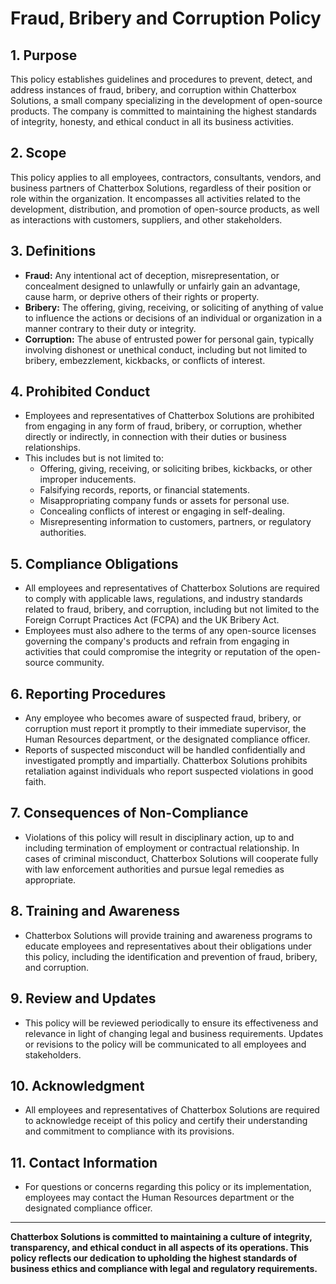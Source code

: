 # Fraud, Bribery and Corruption Policy

## 1. Purpose

This policy establishes guidelines and procedures to prevent, detect, and address instances of fraud, bribery, and corruption within Chatterbox Solutions, a small company specializing in the development of open-source products. The company is committed to maintaining the highest standards of integrity, honesty, and ethical conduct in all its business activities.

## 2. Scope

This policy applies to all employees, contractors, consultants, vendors, and business partners of Chatterbox Solutions, regardless of their position or role within the organization. It encompasses all activities related to the development, distribution, and promotion of open-source products, as well as interactions with customers, suppliers, and other stakeholders.

## 3. Definitions

- **Fraud:** Any intentional act of deception, misrepresentation, or concealment designed to unlawfully or unfairly gain an advantage, cause harm, or deprive others of their rights or property.
- **Bribery:** The offering, giving, receiving, or soliciting of anything of value to influence the actions or decisions of an individual or organization in a manner contrary to their duty or integrity.
- **Corruption:** The abuse of entrusted power for personal gain, typically involving dishonest or unethical conduct, including but not limited to bribery, embezzlement, kickbacks, or conflicts of interest.

## 4. Prohibited Conduct

- Employees and representatives of Chatterbox Solutions are prohibited from engaging in any form of fraud, bribery, or corruption, whether directly or indirectly, in connection with their duties or business relationships.
- This includes but is not limited to:
  - Offering, giving, receiving, or soliciting bribes, kickbacks, or other improper inducements.
  - Falsifying records, reports, or financial statements.
  - Misappropriating company funds or assets for personal use.
  - Concealing conflicts of interest or engaging in self-dealing.
  - Misrepresenting information to customers, partners, or regulatory authorities.

## 5. Compliance Obligations

- All employees and representatives of Chatterbox Solutions are required to comply with applicable laws, regulations, and industry standards related to fraud, bribery, and corruption, including but not limited to the Foreign Corrupt Practices Act (FCPA) and the UK Bribery Act.
- Employees must also adhere to the terms of any open-source licenses governing the company's products and refrain from engaging in activities that could compromise the integrity or reputation of the open-source community.

## 6. Reporting Procedures

- Any employee who becomes aware of suspected fraud, bribery, or corruption must report it promptly to their immediate supervisor, the Human Resources department, or the designated compliance officer.
- Reports of suspected misconduct will be handled confidentially and investigated promptly and impartially. Chatterbox Solutions prohibits retaliation against individuals who report suspected violations in good faith.

## 7. Consequences of Non-Compliance

- Violations of this policy will result in disciplinary action, up to and including termination of employment or contractual relationship. In cases of criminal misconduct, Chatterbox Solutions will cooperate fully with law enforcement authorities and pursue legal remedies as appropriate.

## 8. Training and Awareness

- Chatterbox Solutions will provide training and awareness programs to educate employees and representatives about their obligations under this policy, including the identification and prevention of fraud, bribery, and corruption.

## 9. Review and Updates

- This policy will be reviewed periodically to ensure its effectiveness and relevance in light of changing legal and business requirements. Updates or revisions to the policy will be communicated to all employees and stakeholders.

## 10. Acknowledgment

- All employees and representatives of Chatterbox Solutions are required to acknowledge receipt of this policy and certify their understanding and commitment to compliance with its provisions.

## 11. Contact Information

- For questions or concerns regarding this policy or its implementation, employees may contact the Human Resources department or the designated compliance officer.

---

**Chatterbox Solutions is committed to maintaining a culture of integrity, transparency, and ethical conduct in all aspects of its operations. This policy reflects our dedication to upholding the highest standards of business ethics and compliance with legal and regulatory requirements.**
